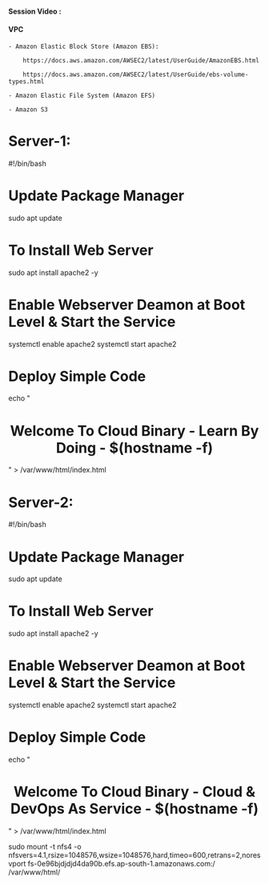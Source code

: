 #### Session Video :


#### VPC 

    - Amazon Elastic Block Store (Amazon EBS):
        
        https://docs.aws.amazon.com/AWSEC2/latest/UserGuide/AmazonEBS.html

        https://docs.aws.amazon.com/AWSEC2/latest/UserGuide/ebs-volume-types.html
    
    - Amazon Elastic File System (Amazon EFS)

    - Amazon S3

# Server-1:

#!/bin/bash

# Update Package Manager
sudo apt update

# To Install Web Server 
sudo apt install apache2 -y 

# Enable Webserver Deamon at Boot Level & Start the Service 
systemctl enable apache2
systemctl start apache2

# Deploy Simple Code 
echo "<h1><center>Welcome To Cloud Binary - Learn By Doing - $(hostname -f)</center></h1>" > /var/www/html/index.html

# Server-2:

#!/bin/bash

# Update Package Manager
sudo apt update

# To Install Web Server 
sudo apt install apache2 -y 

# Enable Webserver Deamon at Boot Level & Start the Service 
systemctl enable apache2
systemctl start apache2

# Deploy Simple Code 
echo "<h1><center>Welcome To Cloud Binary - Cloud & DevOps As Service - $(hostname -f)</center></h1>" > /var/www/html/index.html


sudo mount -t nfs4 -o nfsvers=4.1,rsize=1048576,wsize=1048576,hard,timeo=600,retrans=2,noresvport fs-0e96bjdjdjd4da90b.efs.ap-south-1.amazonaws.com:/ /var/www/html/

